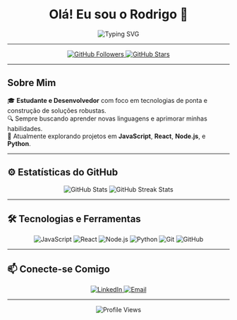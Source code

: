 <h1 align="center">Olá! Eu sou o Rodrigo 👋</h1>

<p align="center">
  <img src="https://readme-typing-svg.demolab.com?font=Fira+Code&weight=500&size=24&pause=1000&color=00FFEF&background=121212&center=true&vCenter=true&width=435&lines=Desenvolvedor+Fullstack;Apaixonado+por+tecnologia;Explorando+novas+tecnologias;Bem-vindo+ao+meu+GitHub!+%F0%9F%8E%89" alt="Typing SVG" />
</p>

---

<p align="center">
  <a href="https://github.com/rodrigoc-dev">
    <img src="https://img.shields.io/github/followers/rodrigoc-dev?label=Seguidores&style=for-the-badge&color=00FFEF" alt="GitHub Followers" />
  </a>
  <a href="https://github.com/rodrigoc-dev?tab=repositories">
    <img src="https://img.shields.io/github/stars/rodrigoc-dev?label=Stars&style=for-the-badge&color=00FFEF" alt="GitHub Stars" />
  </a>
</p>

---

## Sobre Mim

🎓 **Estudante e Desenvolvedor** com foco em tecnologias de ponta e construção de soluções robustas.<br>
🔍 Sempre buscando aprender novas linguagens e aprimorar minhas habilidades.<br>
🌱 Atualmente explorando projetos em **JavaScript**, **React**, **Node.js**, e **Python**.

---

## ⚙️ Estatísticas do GitHub

<p align="center">
  <img src="https://github-readme-stats.vercel.app/api?username=rodrigoc-dev&show_icons=true&theme=radical&icon_color=00FFEF&text_color=FFFFFF&bg_color=000000" alt="GitHub Stats" />
  <img src="https://github-readme-streak-stats.herokuapp.com?user=rodrigoc-dev&theme=radical&background=000000&border=00FFEF&fire=00FFEF&currStreakLabel=00FFEF" alt="GitHub Streak Stats" />
</p>

---

## 🛠️ Tecnologias e Ferramentas

<p align="center">
  <img src="https://img.shields.io/badge/JavaScript-000000?style=for-the-badge&logo=javascript&logoColor=F7DF1E" alt="JavaScript" />
  <img src="https://img.shields.io/badge/React-000000?style=for-the-badge&logo=react&logoColor=61DAFB" alt="React" />
  <img src="https://img.shields.io/badge/Node.js-000000?style=for-the-badge&logo=node.js&logoColor=339933" alt="Node.js" />
  <img src="https://img.shields.io/badge/Python-000000?style=for-the-badge&logo=python&logoColor=3776AB" alt="Python" />
  <img src="https://img.shields.io/badge/Git-000000?style=for-the-badge&logo=git&logoColor=F05032" alt="Git" />
  <img src="https://img.shields.io/badge/GitHub-000000?style=for-the-badge&logo=github&logoColor=FFFFFF" alt="GitHub" />
</p>

---

## 📫 Conecte-se Comigo

<p align="center">
  <a href="https://www.linkedin.com/in/rodrigocastrodev" target="_blank">
    <img src="https://img.shields.io/badge/LinkedIn-000000?style=for-the-badge&logo=linkedin&logoColor=00FFEF" alt="LinkedIn" />
  </a>
  <a href="mailto:rodrigo.castro1318@gmail.com" target="_blank">
    <img src="https://img.shields.io/badge/Email-000000?style=for-the-badge&logo=gmail&logoColor=00FFEF" alt="Email" />
  </a>
</p>

---

<p align="center">
  <img src="https://komarev.com/ghpvc/?username=rodrigoc-dev&style=for-the-badge&color=00FFEF" alt="Profile Views" />
</p>
